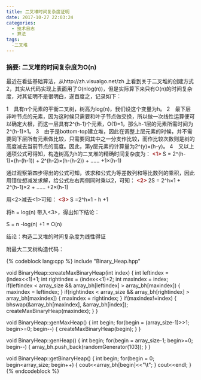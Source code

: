 ```yaml
---
title: 二叉堆时间复杂度证明
date: 2017-10-27 22:03:24
categories:
  - 技术日志
  - 算法
tags:
  -二叉堆
---
```

### 摘要: 二叉堆的时间复杂度为O(n)
<!--more-->
最近在看些基础算法，从http://zh.visualgo.net/zh 上看到关于二叉堆的创建方式2，其实从代码实现上表面用了O(nlog(n))，但是实际算下来只有O(n)的时间复杂度，对其证明不是很明白，遂百度之，记录如下：

1　具有n个元素的平衡二叉树，树高为log(n)，我们设这个变量为h。
2　最下层非叶节点的元素，因为这时候只需要和叶子节点做交换，所以做一次线性运算便可以确定大根，而这一层具有2^(h-1)个元素，O(1)=1，那么h-1层的元素所需时间为2^(h-1)×1。
3　由于是bottom-top建立堆，因此在调整上层元素的时候，并不需要同下层所有元素做比较，只需要同其中之一分支作比较，而作比较次数则是树的高度减去当前节点的高度。因此，第y层元素的计算量为2^(y)×(h-y)。
4　又以上通项公式可得知，构造树高为h的二叉堆的精确时间复杂度为：
<b><font color=#A52A2A><1> </font></b> S = 2^(h-1)×(h-(h-1)) + 2^(h-2)×(h-(h-2)) + …… +1×(h-1)    

通过观察第四步得出的公式可知，该求和公式为等差数列和等比数列的乘积，因此用错位想减发求解，给公式左右两侧同时乘以2，可知：
 <b><font color=#A52A2A><2> </font></b> 2S = 2^h×1 + 2^(h-1)×2 + …… +2×(h-1)     

用<2>减去<1>可知： 
<b><font color=#A52A2A><3> </font></b> S =2^h×1 - h +1        

将h = log(n) 带入<3>，得出如下结论：

S = n -log(n) +1 = O(n)

结论：构造二叉堆的时间复杂度为线性得证

附最大二叉树构造代码：

{% codeblock lang:cpp %}
include "Binary_Heap.hpp"

void BinaryHeap::createMaxBinaryHeap(int index)
{
	int leftindex = (index<<1)+1;
	int rightindex = (index<<1)+2;
	int maxindex = index;
	if(leftindex < array_size && array_bh[leftindex] > array_bh[maxindex])
	{
		maxindex = leftindex;
	}
	if(rightindex < array_size && array_bh[rightindex] > array_bh[maxindex])
	{
		maxindex = rightindex;
	}
	if(maxindex!=index)
	{
		bhswap(&array_bh[maxindex], &array_bh[index]);
		createMaxBinaryHeap(maxindex);
	}
}

void BinaryHeap::genMaxHeap()
{
	int begin;
	for(begin = (array_size-1)>>1; begin>=0; begin--)
	{
		createMaxBinaryHeap(begin);
	}
}

void BinaryHeap::genHeap()
{
	int begin;
	for(begin = array_size-1; begin>=0; begin--)
	{
		array_bh.push_back(randomGenerator(103));
	}
}

void BinaryHeap::getBinaryHeap()
{
	int begin;
	for(begin = 0; begin<array_size; begin++)
	{
		cout<<array_bh[begin]<<"\t";
	}
	cout<<endl;
}
{% endcodeblock %}

